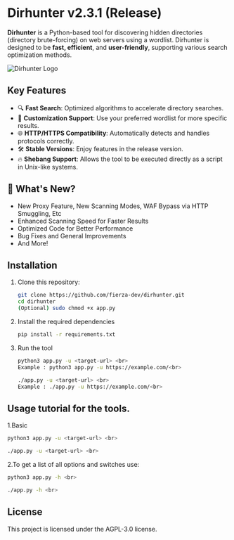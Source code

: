# Dirhunter v2.3.1 (Release)

**Dirhunter** is a Python-based tool for discovering hidden directories (directory brute-forcing) on web servers using a wordlist. Dirhunter is designed to be **fast, efficient**, and **user-friendly**, supporting various search optimization methods.

![Dirhunter Logo](https://i.ibb.co.com/mV2gkfRt/Screenshot-From-2025-02-25-18-36-23.png)

## Key Features  
- 🔍 **Fast Search**: Optimized algorithms to accelerate directory searches.  
- 🧰 **Customization Support**: Use your preferred wordlist for more specific results.    
- 🌐 **HTTP/HTTPS Compatibility**: Automatically detects and handles protocols correctly.  
- 🛠️ **Stable Versions**: Enjoy features in the release version.
- 🔥 **Shebang Support**: Allows the tool to be executed directly as a script in Unix-like systems.

## 🚀 What's New?
- New Proxy Feature, New Scanning Modes, WAF Bypass via HTTP Smuggling, Etc
- Enhanced Scanning Speed for Faster Results
- Optimized Code for Better Performance
- Bug Fixes and General Improvements
- And More!

## Installation
1. Clone this repository:  
   ```bash
   git clone https://github.com/fierza-dev/dirhunter.git
   cd dirhunter
   (Optional) sudo chmod +x app.py
   ```
2. Install the required dependencies <br>
   ```bash
   pip install -r requirements.txt
    ```
4. Run the tool <br>
   ```bash
   python3 app.py -u <target-url> <br>
   Example : python3 app.py -u https://example.com/<br>
   ```
   ```bash
   ./app.py -u <target-url> <br>
   Example : ./app.py -u https://example.com/<br>
    ```
## Usage tutorial for the tools.
1.Basic
   ```bash
   python3 app.py -u <target-url> <br>
   ```
   ```bash
   ./app.py -u <target-url> <br>
   ```

 2.To get a list of all options and switches use:
   ```bash
   python3 app.py -h <br>
   ```
   ```bash
   ./app.py -h <br>
   ```

## License
This project is licensed under the AGPL-3.0 license.
